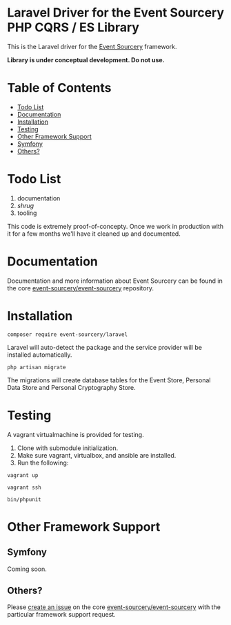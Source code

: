 # Laravel Driver for the Event Sourcery PHP CQRS / ES Library #

This is the Laravel driver for the [Event Sourcery](https://github.com/event-sourcery/event-sourcery) framework.

**Library is under conceptual development. Do not use.** 

# Table of Contents

  * [Todo List](#todo-list)
  * [Documentation](#documentation)
  * [Installation](#installation)
  * [Testing](#testing)
  * [Other Framework Support](#other-framework-support)
   * [Symfony](#symfony)
   * [Others?](#others)

# Todo List

1. documentation
2. *shrug*
3. tooling

This code is extremely proof-of-concepty. Once we work in production with it for a few months we'll have it cleaned up and documented.

# Documentation

Documentation and more information about Event Sourcery can be found in the core [event-sourcery/event-sourcery](https://github.com/event-sourcery/event-sourcery) repository.

# Installation #

`composer require event-sourcery/laravel`

Laravel will auto-detect the package and the service provider will be installed automatically.

`php artisan migrate`

The migrations will create database tables for the Event Store, Personal Data Store and Personal Cryptography Store.


# Testing #

A vagrant virtualmachine is provided for testing. 

1. Clone with submodule initialization.
2. Make sure vagrant, virtualbox, and ansible are installed.
3. Run the following:

`vagrant up`

`vagrant ssh`

`bin/phpunit`

# Other Framework Support #

## Symfony ##

Coming soon.

## Others? ##

Please [create an issue](https://github.com/event-sourcery/event-sourcery/issues) on the core [event-sourcery/event-sourcery](https://github.com/event-sourcery/event-sourcery) with the particular framework support request.
